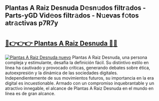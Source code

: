 ## Plantas A Raiz Desnuda D𝚎sn𝚞dos filtr𝚊dos - Parts-yGD Vid𝚎os filtr𝚊dos - N𝚞evas f𝚘tos atr𝚊ctivas p7R7y

# <h2><a href="http://mb1n7n.tromn.icu/?c=Plantas+A+Raiz+Desnuda">🔗👉👉👉 Plantas A Raiz Desnuda 🔗🔗</a></h2>

[![Plantas A Raiz Desnuda nuevo](https://i.imgur.com/pEAQMta.gif)](http://mb1n7n.tromn.icu/?c=Plantas+A+Raiz+Desnuda)
Plantas A Raiz Desnuda, una persona compleja y estimulante, desafía la definición fácil. Su distintivo estilo en línea ha cautivado y provocado críticas, generando debates sobre ética, autoexpresión y la dinámica de las sociedades digitales. Independientemente de sus movimientos futuros, su importancia en la era digital es incuestionable. Armado con un compromiso inquebrantable y un atractivo innegable, el alcance de Plantas A Raiz Desnuda en el mundo en línea es de gran alcance.
